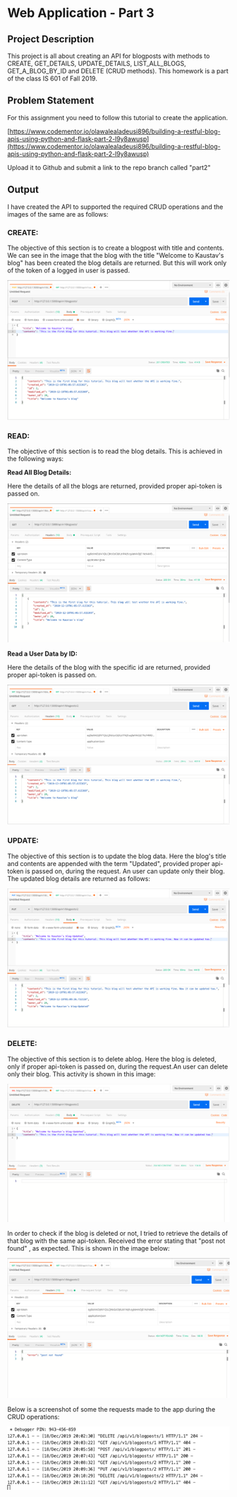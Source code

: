 # Web Application - Part 3

## Project Description

This project is all about creating an API for blogposts with methods to CREATE, GET_DETAILS, UPDATE_DETAILS, LIST_ALL_BLOGS, GET_A_BLOG_BY_ID and DELETE (CRUD methods). This homework is a part of the class IS 601 of Fall 2019.

## Problem Statement
For this assignment you need to follow this tutorial to create the application.

[https://www.codementor.io/olawalealadeusi896/building-a-restful-blog-apis-using-python-and-flask-part-2-l9y8awusp](https://www.codementor.io/olawalealadeusi896/building-a-restful-blog-apis-using-python-and-flask-part-2-l9y8awusp) 

Upload it to Github and submit a link to the repo branch called "part2"

## Output
I have created the API to supported the required CRUD operations and the images of the same are as follows:

### CREATE:

The objective of this section is to create a blogpost with title and contents. We can see in the image that the blog with the title "Welcome to Kaustav's blog" has been created the blog details are returned. But this will work only of the token of a logged in user is passed.

![Blogpost_Successful](/blog_api/images/part2/Kaustav_Set/1.Blogpost_Successful.png)

### READ:

The objective of this section is to read the blog details. This is achieved in the following ways:

**Read All Blog Details:**

Here the details of all the blogs are returned, provided proper api-token is passed on.

![Retrieve_All_Posts](/blog_api/images/part2/Kaustav_Set/2.Retrieve_All_Posts.png)

**Read a User Data by ID:**

Here the details of the blog with the specific id are returned, provided proper api-token is passed on.

![Retrieve_Post_By_Id](/blog_api/images/part2/Kaustav_Set/3.Retrieve_Post_By_Id.png)

### UPDATE:

The objective of this section is to update the blog data.
Here the blog's title and contents are appended with the term "Updated", provided proper api-token is passed on, during the request. An user can update only their blog. The updated blog details are returned as follows:

![Update_Post](/blog_api/images/part2/Kaustav_Set/4.Update_Post.png)

### DELETE:

The objective of this section is to delete ablog.
Here the blog is deleted, only if proper api-token is passed on, during the request.An user can delete only their blog. This activity is shown in this image:

![Post_Delete_Successful1](/blog_api/images/part2/Kaustav_Set/5.Post_Delete_Successful1.png)

In order to check if the blog is deleted or not, I tried to retrieve the details of that blog with the same api-token. Received the error stating that "post not found" , as expected. This is shown in the image below:

![Post_Delete_Successful2](/blog_api/images/part2/Kaustav_Set/6.Post_Delete_Successful2.png)


Below is a screenshot of some the requests made to the app during the CRUD operations:


![All_Requests](/blog_api/images/part2/Kaustav_Set/7.All_Requests.png)



